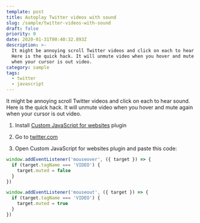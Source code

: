 ```yaml
---
template: post
title: Autoplay Twitter videos with sound
slug: /sample/twitter-videos-with-sound
draft: false
priority: 0
date: 2020-01-31T00:40:32.893Z
description: >-
  It might be annoying scroll Twitter videos and click on each to hear sound.
  Here is the quick hack. It will unmute video when you hover and mute again
  when your cursor is out video.
category: sample
tags:
  - twitter
  - javascript
---
```


It might be annoying scroll Twitter videos and click on each to hear sound. Here is the quick hack. It will unmute video when you hover and mute again when your cursor is out video.

1. Install [Custom JavaScript for websites](https://chrome.google.com/webstore/detail/custom-javascript-for-web/poakhlngfciodnhlhhgnaaelnpjljija) plugin

2. Go to [twitter.com](https://twitter.com/)

3. Open Custom JavaScript for websites plugin and paste this code:

```javascript
window.addEventListener('mouseover', ({ target }) => {
  if (target.tagName === 'VIDEO') {
    target.muted = false
  }
})

window.addEventListener('mouseout', ({ target }) => {
  if (target.tagName === 'VIDEO') {
    target.muted = true
  }
})
```
